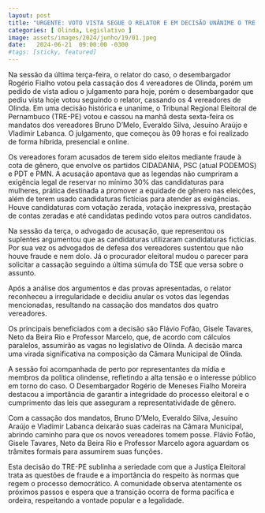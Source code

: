```yaml
---
layout: post
title: "URGENTE: VOTO VISTA SEGUE O RELATOR E EM DECISÃO UNÂNIME O TRE CASSA OS 3 VEREADORES DE OLINDA"
categories: [ Olinda, Legislativo ]
image: assets/images/2024/junho/19/01.jpeg
date:   2024-06-21  09:00:00 -0300
#tags: [sticky, featured]
---
```

Na sessão da última terça-feira, o relator do caso, o desembargador Rogério Fialho votou pela cassação dos 4 vereadores de Olinda, porém um pedido de vista adiou o julgamento para hoje, porém o desembargador que pediu vista hoje votou seguindo o relator, cassando os 4 vereadores de Olinda. Em uma decisão histórica e unanime, o Tribunal Regional Eleitoral de Pernambuco (TRE-PE) votou e cassou na manhã desta sexta-feira os mandatos dos vereadores Bruno D’Melo, Everaldo Silva, Jesuíno Araújo e Vladimir Labanca. O julgamento, que começou às 09 horas e foi realizado de forma híbrida, presencial e online.

Os vereadores foram acusados de terem sido eleitos mediante fraude à cota de gênero, que envolve os partidos CIDADANIA, PSC (atual PODEMOS) e PDT e PMN. A acusação apontava que as legendas não cumpriram a exigência legal de reservar no mínimo 30% das candidaturas para mulheres, prática destinada a promover a equidade de gênero nas eleições, além de terem usado candidaturas fictícias para atender as exigências. Houve candidaturas com votação zerada, votação inexpressiva, prestação de contas zeradas e até candidatas pedindo votos para outros candidatos.

Na sessão da terça, o advogado de acusação, que representou os suplentes argumentou que as candidaturas utilizaram candidaturas ficticias. Por sua vez os advogados de defesa dos vereadores sustentou que não houve fraude e nem dolo. Já o procurador eleitoral mudou o parecer para solicitar a cassação seguindo a última súmula do TSE que versa sobre o assunto.

Após a análise dos argumentos e das provas apresentadas, o relator reconheceu a irregularidade e decidiu anular os votos das legendas mencionadas, resultando na cassação dos mandatos dos quatro vereadores.

Os principais beneficiados com a decisão são Flávio Fofão, Gisele Tavares, Neto da Beira Rio e Professor Marcelo, que, de acordo com cálculos paralelos, assumirão as vagas no legislativo de Olinda. A decisão marca uma virada significativa na composição da Câmara Municipal de Olinda.

A sessão foi acompanhada de perto por representantes da mídia e membros da política olindense, refletindo a alta tensão e o interesse público em torno do caso. O Desembargador Rogério de Meneses Fialho Moreira destacou a importância de garantir a integridade do processo eleitoral e o cumprimento das leis que asseguram a representatividade de gênero.

Com a cassação dos mandatos, Bruno D’Melo, Everaldo Silva, Jesuíno Araújo e Vladimir Labanca deixarão suas cadeiras na Câmara Municipal, abrindo caminho para que os novos vereadores tomem posse. Flávio Fofão, Gisele Tavares, Neto da Beira Rio e Professor Marcelo agora aguardam os trâmites formais para assumirem suas funções.

Esta decisão do TRE-PE sublinha a seriedade com que a Justiça Eleitoral trata as questões de fraude e a importância do respeito às normas que regem o processo democrático. A comunidade observa atentamente os próximos passos e espera que a transição ocorra de forma pacífica e ordeira, respeitando a vontade popular e a legalidade.